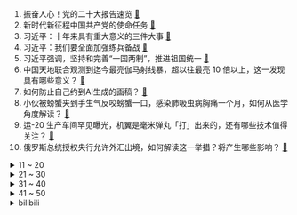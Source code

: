 1. 振奋人心！党的二十大报告速览 [:link:](https://www.zhihu.com/question/574102758)
2. 新时代新征程中国共产党的使命任务 [:link:](https://www.zhihu.com/question/574065829)
3. 习近平：十年来具有重大意义的三件大事 [:link:](https://www.zhihu.com/question/574066245)
4. 习近平：我们要全面加强练兵备战 [:link:](https://www.zhihu.com/question/574069132)
5. 习近平强调，坚持和完善“一国两制”，推进祖国统一 [:link:](https://www.zhihu.com/question/574154169)
6. 中国天地联合观测到迄今最亮伽马射线暴，超以往最亮 10 倍以上，这一发现具有哪些意义？ [:link:](https://www.zhihu.com/question/559912213)
7. 如何防止自己约到AI生成的画稿？ [:link:](https://www.zhihu.com/question/558475704)
8. 小伙被螃蟹夹到手生气反咬螃蟹一口，感染肺吸虫病胸痛一个月，如何从医学角度解读？ [:link:](https://www.zhihu.com/question/559795953)
9. 运-20 生产车间罕见曝光，机翼是毫米弹丸「打」出来的，还有哪些技术值得关注？ [:link:](https://www.zhihu.com/question/559618162)
10. 俄罗斯总统授权央行允许外汇出境，如何解读这一举措？将产生哪些影响？ [:link:](https://www.zhihu.com/question/559753520)
<details>
<summary>11 ~ 20</summary>

11. 宝马或将其电动 MINI 的生产从英国转移到中国，原因是什么？将产生哪些影响？ [:link:](https://www.zhihu.com/question/559924584)
12. 华裔数学家张益唐宣称攻克朗道-西格尔零点猜想，这是什么级别的成果？如果为真，对黎曼猜想有何影响？ [:link:](https://www.zhihu.com/question/559674941)
13. 国际空间站宇航员在太空引用「兰亭集序」名句赞叹宇宙之美，有哪些中国古文曾惊艳了你的生活？ [:link:](https://www.zhihu.com/question/559119932)
14. 支付宝已支持给微信 QQ 好友转账，单笔最多可转出 2000 元，如何从商业角度解读此举？ [:link:](https://www.zhihu.com/question/559896086)
15. 2025 年底邮政快递网点禁用不可降解的塑料包装袋、塑料胶带、一次性塑料编织袋等，此举具有哪些意义？ [:link:](https://www.zhihu.com/question/559410427)
16. 国产取暖神器走红欧洲，中国光腿神器在欧洲销售额增长 131%，对相关产业链将带来哪些影响？ [:link:](https://www.zhihu.com/question/559774973)
17. 自动驾驶就算落地，最多取代司机而已，又能有多大实用价值呢，为啥花那么多钱发展呢？ [:link:](https://www.zhihu.com/question/493681134)
18. 如果亲戚孩子做客时非要带走儿子的玩具，我应该强迫他同意吗，该怎么处理呢？ [:link:](https://www.zhihu.com/question/362768465)
19. 22-23 赛季英超利物浦 1:0 曼城，如何评价这场比赛？ [:link:](https://www.zhihu.com/question/559951270)
20. 如果在职的你被心仪的公司录取了，但年薪却降了10W，你会怎么选择？ [:link:](https://www.zhihu.com/question/417714573)
</details>
<details>
<summary>21 ~ 30</summary>

21. 如何评价十月新番动画《机动战士高达 水星的魔女》第三集？ [:link:](https://www.zhihu.com/question/559908743)
22. S12 小组赛出线日 EDG 再次不敌 T1 将以小组第二身份出线，如何评价这场比赛？ [:link:](https://www.zhihu.com/question/559278056)
23. S12 小组出线日 RNG 1:0 100T 锁定小组出线名额，如何评价这场比赛？ [:link:](https://www.zhihu.com/question/559962270)
24. 朝鲜试射两枚远程战略巡航导弹，射程达到 2000 公里，具体情况如何？ [:link:](https://www.zhihu.com/question/559029574)
25. 家长抱着「孩子不喜欢就不逼他」的想法，是否可能会害了孩子？ [:link:](https://www.zhihu.com/question/506978260)
26. 生而为人，我们该如何接受自己的平庸? [:link:](https://www.zhihu.com/question/559753557)
27. 如何评价 TES 各位队员在 S12 全球总决赛上的表现？ [:link:](https://www.zhihu.com/question/559773153)
28. S12 参赛队伍 RNG 除 Gala 与朱开外全员核酸阳性，这将对他们接下来的比赛造成哪些影响？ [:link:](https://www.zhihu.com/question/559276442)
29. 雷达和摄像头遍布全车，为什么自动驾驶依然是期货？ [:link:](https://www.zhihu.com/question/550596339)
30. 证监会正研究明确外资适用特定短线交易制度，便利外资投资 A 股，这将给 A 股市场带来哪些影响？ [:link:](https://www.zhihu.com/question/559929514)
</details>
<details>
<summary>31 ~ 40</summary>

31. Jackeylove 接受采访称「还是想说今年我们是最正确的五个人」，是否意味着赛后阵容解散将成定局？ [:link:](https://www.zhihu.com/question/559791388)
32. 马斯克改口称尽管「星链」亏损，仍会免费为乌政府提供服务，还称俄试图将它摧毁，透露了哪些信息？ [:link:](https://www.zhihu.com/question/559883551)
33. 自信跟钱有关系吗？ [:link:](https://www.zhihu.com/question/559171250)
34. 如何评价综艺《披荆斩棘》第九期（四公）？ [:link:](https://www.zhihu.com/question/559088694)
35. 22-23 赛季西甲国家德比皇家马德里 3:1 击败巴塞罗那，如何评价这场比赛？ [:link:](https://www.zhihu.com/question/559943118)
36. 怎么看待男子下班被领导按住电梯要求加班？ [:link:](https://www.zhihu.com/question/559169098)
37. 大学闲暇时间，可以阅读哪些文学作品？ [:link:](https://www.zhihu.com/question/557818684)
38. 未来几年有哪几个行业会比较吃香？ [:link:](https://www.zhihu.com/question/515200489)
39. 为什么三体人用两个智子就锁死人类的基础科学？ [:link:](https://www.zhihu.com/question/548907648)
40. 令狐冲为什么没有把山洞的秘密告诉岳不群？ [:link:](https://www.zhihu.com/question/48125731)
</details>
<details>
<summary>41 ~ 50</summary>

41. 英国新任财政大臣承认此前英经济政策存在错误，哪些信息值得关注？ [:link:](https://www.zhihu.com/question/559883572)
42. 俄罗斯在大规模动员增兵完成后再打一次基辅的军事合理性如何？ [:link:](https://www.zhihu.com/question/559901963)
43. 如何看待德国总理朔尔茨在参加欧洲社会民主党党代会活动时再次表态支持欧盟扩大？ [:link:](https://www.zhihu.com/question/559899875)
44. 你在哪个瞬间突然喜欢上了某个历史人物？ [:link:](https://www.zhihu.com/question/51566570)
45. 六大行齐发公告，加快金融投放，支持实体经济，将带来哪些影响？ [:link:](https://www.zhihu.com/question/559932904)
46. 研究生期间如何成为科研大佬？ [:link:](https://www.zhihu.com/question/458196603)
47. 笔记本电脑的触控板能否做成右侧弹出设计？ [:link:](https://www.zhihu.com/question/557825524)
48. 为什么看完动画《赛博朋克：边缘行者》后劲会这么大？ [:link:](https://www.zhihu.com/question/555553049)
49. 为“坏人”做辩护的人也是坏人，你认同吗？ [:link:](https://www.zhihu.com/question/557665057)
50. 你用过很好用的抗衰老紧致面霜、精华、眼霜等护肤品是哪些？ [:link:](https://www.zhihu.com/question/300677094)
</details><details>
<summary>bilibili</summary>

1. 《聪明》 [:link:](//www.bilibili.com/video/BV1D8411W7Ms)
2. 谁的副驾驶还没个小可爱啊 [:link:](//www.bilibili.com/video/BV1LR4y1X71L)
3. 当你拍短视频拍着玩却不小心火了 [:link:](//www.bilibili.com/video/BV1gG41177Bj)
4. “我超喜欢呆在里面的” [:link:](//www.bilibili.com/video/BV1AD4y1C721)
5. 什么叫国产战争片天花板！《特级英雄黄继光》硬核影评 [:link:](//www.bilibili.com/video/BV17D4y1C7W5)
6. 呱 [:link:](//www.bilibili.com/video/BV1Hd4y117qy)
7. 对话河北首富 [:link:](//www.bilibili.com/video/BV1X44y1f7NE)
8. 龙族《IVORY TOWER》完整版翻唱 [:link:](//www.bilibili.com/video/BV1rG411j7u9)
9. 全球十大自助餐之一！豪华邮轮上吃7天7夜是一种什么体验 [:link:](//www.bilibili.com/video/BV1DP411P7om)
10. 天生绝呸！ [:link:](//www.bilibili.com/video/BV1ie4y1E7u7)
<details>
<summary>11 ~ 20</summary>

11. 老公过年过节回娘家无聊时的那副德行 [:link:](//www.bilibili.com/video/BV12P411P7am)
12. 【高龄老人旅行攻略】带84岁的爷爷来一场说走就走的旅行需要花多少钱｜爷爷的一百个愿望｜攻略分享｜4天5夜北京之旅 [:link:](//www.bilibili.com/video/BV1CG411j7xa)
13. 不懂英语如何刺探英国情报？【硬核狠人40】 [:link:](//www.bilibili.com/video/BV1R44y1f7Yv)
14. 这真的不是全国统一的吗？ [:link:](//www.bilibili.com/video/BV1ve4y1E7yR)
15. “我将无我，不负人民”，是不变的初心，更是坚定的行动！ [:link:](//www.bilibili.com/video/BV1ye4y1q79S)
16. 把200斤的男友打扮成我理想的帅哥，真的太不容易了！！！ [:link:](//www.bilibili.com/video/BV1te4y1S7eW)
17. 《one last shake》 [:link:](//www.bilibili.com/video/BV1He4y1v7tx)
18. 据说这才是正确的吃鱼方法？做完之后我直呼离谱到家！ [:link:](//www.bilibili.com/video/BV1Rm4y1A71t)
19. 无处可逃，23位超毕业角色秒杀统辖矩阵 [:link:](//www.bilibili.com/video/BV1w14y1E7BX)
20. 24楼的孩子，你爸妈很伟大。也许我只能沉默，可湿润了眼眶！！！ [:link:](//www.bilibili.com/video/BV15B4y1j7ep)
</details>
<details>
<summary>21 ~ 30</summary>

21. 闪电侠做菜都没我这么急？ [:link:](//www.bilibili.com/video/BV14d4y117dc)
22. 【原魔】原神里怪物的台词语音，你听过吗？ [:link:](//www.bilibili.com/video/BV1te4y1E7kX)
23. 【C菌】彻底超出了人类认知的另类恐怖游戏《Scorn/蔑视》实况合集｜第一集 [:link:](//www.bilibili.com/video/BV12N4y1c72L)
24. 【NCT】Cover | CHENLE, JISUNG - YOUTH (Troye Sivan) [:link:](//www.bilibili.com/video/BV1eD4y1C7Bs)
25. 假如……人生能有一点变化…… [:link:](//www.bilibili.com/video/BV1z14y177iC)
26. 小城市让人绝望的文娱生活！ [:link:](//www.bilibili.com/video/BV1xR4y1X7wj)
27. 北方人第一次来顺德，你告诉我这叫“简单喝碗粥”？ [:link:](//www.bilibili.com/video/BV1q14y177jn)
28. 这是我见过最为诡异，无法形容的游戏！（蔑视）〖游戏不止〗 [:link:](//www.bilibili.com/video/BV1we411L7fC)
29. 你卡进了后室……但是你速通了它（要素过多注意） [:link:](//www.bilibili.com/video/BV1vR4y1X7P2)
30. “还有十分钟才考试，来得及” [:link:](//www.bilibili.com/video/BV1ve4y1S7W6)
</details>
<details>
<summary>31 ~ 40</summary>

31. 我们是什么关系呢？ [:link:](//www.bilibili.com/video/BV1se4y1E7F3)
32. 最后一次上梁山！开启征辽新篇章！《水浒传》P42 [:link:](//www.bilibili.com/video/BV1kP41177Co)
33. 高情商vs低情商 [:link:](//www.bilibili.com/video/BV1nK411Q7Xc)
34. 极度诡异，寄生与融合的终极答案！单机恐怖游戏《蔑视》究竟是一款怎样的游戏 [:link:](//www.bilibili.com/video/BV1f44y1f7kA)
35. 外 卖 金 手 指 [:link:](//www.bilibili.com/video/BV13P411E7Tn)
36. 央视曝光间谍被抓现场 [:link:](//www.bilibili.com/video/BV1nK411Q7V3)
37. 核酸刚开始的我vs现在的我 [:link:](//www.bilibili.com/video/BV1LR4y1R7Lq)
38. 再见了🥺我爱的夏装小裙子们 [:link:](//www.bilibili.com/video/BV15e411L7zK)
39. 1米63小伙疯狂练短跑，三个月终圆梦进省运会 [:link:](//www.bilibili.com/video/BV1cd4y1q7Rv)
40. 《未 成 年 神 模 式》 [:link:](//www.bilibili.com/video/BV1mG4y1p7r7)
</details>
<details>
<summary>41 ~ 50</summary>

41. 【团宝】ya！大变活人！  | cos合集 [:link:](//www.bilibili.com/video/BV1ze4y1E7GM)
42. 我，985人工智能，工资两千多，但为学生做了一个很酷的【游戏】 [:link:](//www.bilibili.com/video/BV1pe4y1v7Na)
43. 还有这种事？ [:link:](//www.bilibili.com/video/BV1tG411E7jy)
44. “放屁模拟器” [:link:](//www.bilibili.com/video/BV1o8411W78n)
45. 咋混进来了个大佐？ [:link:](//www.bilibili.com/video/BV1YG411j7G4)
46. 这奇葩产品给我整傻了 [:link:](//www.bilibili.com/video/BV1Sg411h7o4)
47. 【阿斗】演技炸裂，句句扎心！值得N刷的审判名场面来了！美剧史诗巨作《权力的游戏》第14期 [:link:](//www.bilibili.com/video/BV18V4y1V7u8)
48. 喜欢熬夜？把成年人哄睡是什么体验。。 [:link:](//www.bilibili.com/video/BV1rd4y117MG)
49. 我宣布中式日料完爆传统日料【凭啥排长队ep02-令谷花开】 [:link:](//www.bilibili.com/video/BV1RP411P7iT)
50. 我们花199元买了一个乐团！！！ [:link:](//www.bilibili.com/video/BV1fd4y1i7rT)
</details>
<details>
<summary>51 ~ 60</summary>

51. 未来还会失败很多次，但是成功只需要一次！ [:link:](//www.bilibili.com/video/BV1RP411P7G5)
52. 十月新番:有个扮猪吃老虎弟弟的重要性,姐姐被绑架,弟弟强势救援 [:link:](//www.bilibili.com/video/BV1sV4y1V7Nv)
53. 突发！梵高1889年的名画《向日葵》遇袭！ [:link:](//www.bilibili.com/video/BV1te4y1E7Sa)
54. 为20斤肥猫减肥，制做破釜沉舟跑步机  猫：放我出去！ [:link:](//www.bilibili.com/video/BV1im4y1A7E2)
55. 【丧病中配】如果2077的CV来配音《赛博朋克：边缘行者》（第三话） [:link:](//www.bilibili.com/video/BV1A84y1z7jh)
56. 【妮露】穷开心 [:link:](//www.bilibili.com/video/BV1qg411h7iJ)
57. 饭后补救！全程不蹦不跳，告别罪恶感！ [:link:](//www.bilibili.com/video/BV1WW4y1J7ys)
58. 《原神》拾枝杂谈-「妮露：浮莲映波」 [:link:](//www.bilibili.com/video/BV16g411h7F5)
59. 【原神】妮露抽取建议：0到6命强度+武器伤害期望对比，真·未来可期的新体系核心（妮露上线实测） [:link:](//www.bilibili.com/video/BV1b44y1f718)
60. 习近平：解决台湾问题是中国人自己的事 [:link:](//www.bilibili.com/video/BV1nW4y1J7YC)
</details>
<details>
<summary>61 ~ 70</summary>

61. 爸爸教育女儿少玩点多花时间学习，反被女儿灵魂拷问 [:link:](//www.bilibili.com/video/BV1aG411j7uq)
62. 别眨眼，三十秒夺走你的硬币 [:link:](//www.bilibili.com/video/BV1mB4y1j7tG)
63. 今天给毛孩子们们做肉末面条 [:link:](//www.bilibili.com/video/BV1A8411s7xH)
64. 无畏追梦，虎威小郎 之失意小伙梦想追上学长，最后终于实现了…… [:link:](//www.bilibili.com/video/BV1rN4y1c78X)
65. 羊顿-羊子力学 [:link:](//www.bilibili.com/video/BV1M14y1E7jv)
66. 【Faye詹雯婷x张远】跟着《诀爱》再回这个热烈的夏天吧~ [:link:](//www.bilibili.com/video/BV1CR4y1R76K)
67. 明争暗斗，各怀鬼胎，人均800个心眼子【综艺大型修罗场】 [:link:](//www.bilibili.com/video/BV1Se4y1v7Em)
68. 原本他从小到大都没发现…直到高考，选个好专业也是不容易啊 [:link:](//www.bilibili.com/video/BV1gP411E7te)
69. 做了一个自动敲木鱼的装置 [:link:](//www.bilibili.com/video/BV1N14y1E741)
70. 这一战，他“赢”的神魂俱灭，究极蜘蛛侠的悲惨大结局（下） [:link:](//www.bilibili.com/video/BV1Ae4y1J7pB)
</details>
<details>
<summary>71 ~ 80</summary>

71. 当你尝试将高血压广告做成游戏... [:link:](//www.bilibili.com/video/BV1iN4y1c7PZ)
72. “感到光荣吧！这就是我D4C的能力！” [:link:](//www.bilibili.com/video/BV1D24y197xx)
73. 汉字 杀死了中国的神【思维实验室】 [:link:](//www.bilibili.com/video/BV14e4y1v7Yg)
74. 用科学打破次元壁！我终于成为了我梦里的剑客！ [:link:](//www.bilibili.com/video/BV1fg411h7rP)
75. 每滴1毛到100块的酒，盲测真能分辨出来吗？ [:link:](//www.bilibili.com/video/BV16g411h7Zj)
76. 你想要吗  #跑鞋 [:link:](//www.bilibili.com/video/BV1HG4y1p78t)
77. 逐帧绘制1992年版《莉可丽丝》，目前AI绘画也无法实现的技术力！ [:link:](//www.bilibili.com/video/BV1AP411E7jM)
78. 【原神】强力对群，平民之友！一个角色两种玩法？0命妮露测评+教学攻略丨妮露使用体验报告 [:link:](//www.bilibili.com/video/BV1KR4y197xX)
79. 马丽！露出鸡脚了吧！ [:link:](//www.bilibili.com/video/BV1He4y1q7NC)
80. 狗头吧的老哥太谨慎了！ [:link:](//www.bilibili.com/video/BV14e4y1S7AG)
</details>
<details>
<summary>81 ~ 90</summary>

81. 【明日方舟】泰拉文明的原点，海嗣起源真相。 [:link:](//www.bilibili.com/video/BV1ge411L7xd)
82. 掌握二技能的狄仁杰，是无敌的！ [:link:](//www.bilibili.com/video/BV1FW4y1J7Gn)
83. 150万！几百件产品，美容仪，你想要的我都送 [:link:](//www.bilibili.com/video/BV1584y1z74Y)
84. 【(G)I-DLE】[Teaser 1] - 'Nxde' M/V [:link:](//www.bilibili.com/video/BV1Gt4y1F7GD)
85. 寝不在美，有床则行。 [:link:](//www.bilibili.com/video/BV1Qg411Y7sF)
86. 【S12全球总决赛】小组赛·附加赛 10月15日 JDG vs DK [:link:](//www.bilibili.com/video/BV1HK411Q7w5)
87. 奶酪的顶级吃法 [:link:](//www.bilibili.com/video/BV1f84y1B7rJ)
88. 对话诺奖得主！！ [:link:](//www.bilibili.com/video/BV1p8411s7ow)
89. 妮露的不看肚子挑战 4K [:link:](//www.bilibili.com/video/BV1ZN4y1c71y)
90. 【医学博士】为什么你越来越不行了？I 如何提高身体素质？ [:link:](//www.bilibili.com/video/BV1vG4y1p7sH)
</details>
<details>
<summary>91 ~ 100</summary>

91. 【800/1000米不及格到满分】做5件事。 [:link:](//www.bilibili.com/video/BV1yR4y1R72j)
92. 耗时两个月做出2.8米大宝 爷我直接横扫提瓦特 [:link:](//www.bilibili.com/video/BV1He4y1S7aG)
93. ⚡️求求《叶罗丽》不要再误人子弟！⚡️ [:link:](//www.bilibili.com/video/BV1f44y1f7TB)
94. 过了20岁，在幼儿园里穿的成熟一点.. [:link:](//www.bilibili.com/video/BV1MP411E7Fj)
95. 仔细看！这个小猫咪正在经受一次史无前例的CPU [:link:](//www.bilibili.com/video/BV1oP41177Ny)
96. 【人类迷惑行为】185 倒霉蛋的日常 [:link:](//www.bilibili.com/video/BV1wt4y1F7R6)
97. 原材的品质，决定了产品质量！ [:link:](//www.bilibili.com/video/BV1Gt4y1F7GA)
98. 中山.崖口煲仔饭  厨子探店¥？？ [:link:](//www.bilibili.com/video/BV1P84y1z7cM)
99. 为啥功夫片越来越烂？中国功夫片真的没救了吗？《中国功夫片宇宙》下 [:link:](//www.bilibili.com/video/BV1HG4y1p7WY)
100. 年度最危险拍摄！地下300米天坑历险，为了一张照片有多拼？ [:link:](//www.bilibili.com/video/BV1he4y1S7GR)
</details></details>